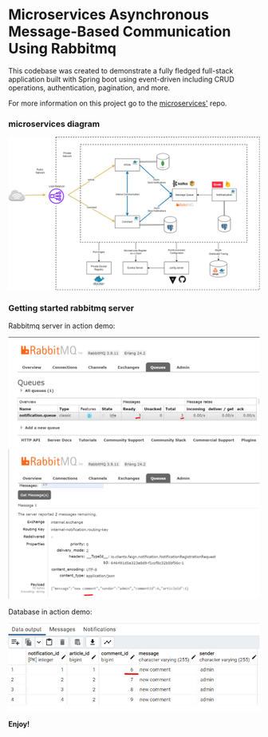 # Microservices Asynchronous Message-Based Communication Using Rabbitmq




This codebase was created to demonstrate a fully fledged full-stack application built with Spring boot using event-driven including CRUD operations, authentication, pagination, and more.

For more information on this project go to the [microservices'](https://github.com/canguejamba/microservices) repo.

### microservices diagram
![](/resources/screenshot.png)


### Getting started rabbitmq server

Rabbitmq server in action demo:

![](/resources/rabbitmq1.png)
![](/resources/rabbitmq2.png)


Database in action demo:

![](/resources/rabbitmq3.png)




**Enjoy!**

